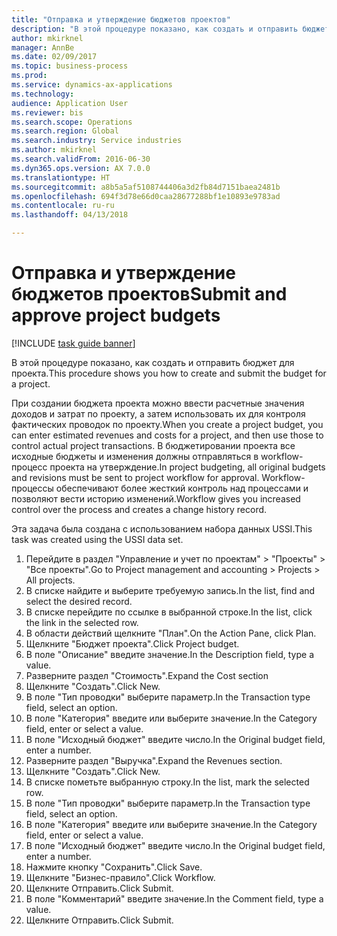```yaml
--- 
title: "Отправка и утверждение бюджетов проектов"
description: "В этой процедуре показано, как создать и отправить бюджет для проекта."
author: mkirknel
manager: AnnBe
ms.date: 02/09/2017
ms.topic: business-process
ms.prod: 
ms.service: dynamics-ax-applications
ms.technology: 
audience: Application User
ms.reviewer: bis
ms.search.scope: Operations
ms.search.region: Global
ms.search.industry: Service industries
ms.author: mkirknel
ms.search.validFrom: 2016-06-30
ms.dyn365.ops.version: AX 7.0.0
ms.translationtype: HT
ms.sourcegitcommit: a8b5a5af5108744406a3d2fb84d7151baea2481b
ms.openlocfilehash: 694f3d78e66d0caa28677288bf1e10893e9783ad
ms.contentlocale: ru-ru
ms.lasthandoff: 04/13/2018

---
```

# <a name="submit-and-approve-project-budgets"></a><span data-ttu-id="4661b-103">Отправка и утверждение бюджетов проектов</span><span class="sxs-lookup"><span data-stu-id="4661b-103">Submit and approve project budgets</span></span>

[!INCLUDE [task guide banner](../../includes/task-guide-banner.md)]

<span data-ttu-id="4661b-104">В этой процедуре показано, как создать и отправить бюджет для проекта.</span><span class="sxs-lookup"><span data-stu-id="4661b-104">This procedure shows you how to create and submit the budget for a project.</span></span> 

<span data-ttu-id="4661b-105">При создании бюджета проекта можно ввести расчетные значения доходов и затрат по проекту, а затем использовать их для контроля фактических проводок по проекту.</span><span class="sxs-lookup"><span data-stu-id="4661b-105">When you create a project budget, you can enter estimated revenues and costs for a project, and then use those to control actual project transactions.</span></span> <span data-ttu-id="4661b-106">В бюджетировании проекта все исходные бюджеты и изменения должны отправляться в workflow-процесс проекта на утверждение.</span><span class="sxs-lookup"><span data-stu-id="4661b-106">In project budgeting, all original budgets and revisions must be sent to project workflow for approval.</span></span> <span data-ttu-id="4661b-107">Workflow-процессы обеспечивают более жесткий контроль над процессами и позволяют вести историю изменений.</span><span class="sxs-lookup"><span data-stu-id="4661b-107">Workflow gives you increased control over the process and creates a change history record.</span></span>

<span data-ttu-id="4661b-108">Эта задача была создана с использованием набора данных USSI.</span><span class="sxs-lookup"><span data-stu-id="4661b-108">This task was created using the USSI data set.</span></span>

1. <span data-ttu-id="4661b-109">Перейдите в раздел "Управление и учет по проектам" > "Проекты" > "Все проекты".</span><span class="sxs-lookup"><span data-stu-id="4661b-109">Go to Project management and accounting > Projects > All projects.</span></span>
2. <span data-ttu-id="4661b-110">В списке найдите и выберите требуемую запись.</span><span class="sxs-lookup"><span data-stu-id="4661b-110">In the list, find and select the desired record.</span></span>
3. <span data-ttu-id="4661b-111">В списке перейдите по ссылке в выбранной строке.</span><span class="sxs-lookup"><span data-stu-id="4661b-111">In the list, click the link in the selected row.</span></span>
4. <span data-ttu-id="4661b-112">В области действий щелкните "План".</span><span class="sxs-lookup"><span data-stu-id="4661b-112">On the Action Pane, click Plan.</span></span>
5. <span data-ttu-id="4661b-113">Щелкните "Бюджет проекта".</span><span class="sxs-lookup"><span data-stu-id="4661b-113">Click Project budget.</span></span>
6. <span data-ttu-id="4661b-114">В поле "Описание" введите значение.</span><span class="sxs-lookup"><span data-stu-id="4661b-114">In the Description field, type a value.</span></span>
7. <span data-ttu-id="4661b-115">Разверните раздел "Стоимость".</span><span class="sxs-lookup"><span data-stu-id="4661b-115">Expand the Cost section</span></span>
8. <span data-ttu-id="4661b-116">Щелкните "Создать".</span><span class="sxs-lookup"><span data-stu-id="4661b-116">Click New.</span></span>
9. <span data-ttu-id="4661b-117">В поле "Тип проводки" выберите параметр.</span><span class="sxs-lookup"><span data-stu-id="4661b-117">In the Transaction type field, select an option.</span></span>
10. <span data-ttu-id="4661b-118">В поле "Категория" введите или выберите значение.</span><span class="sxs-lookup"><span data-stu-id="4661b-118">In the Category field, enter or select a value.</span></span>
11. <span data-ttu-id="4661b-119">В поле "Исходный бюджет" введите число.</span><span class="sxs-lookup"><span data-stu-id="4661b-119">In the Original budget field, enter a number.</span></span>
12. <span data-ttu-id="4661b-120">Разверните раздел "Выручка".</span><span class="sxs-lookup"><span data-stu-id="4661b-120">Expand the Revenues section.</span></span>
13. <span data-ttu-id="4661b-121">Щелкните "Создать".</span><span class="sxs-lookup"><span data-stu-id="4661b-121">Click New.</span></span>
14. <span data-ttu-id="4661b-122">В списке пометьте выбранную строку.</span><span class="sxs-lookup"><span data-stu-id="4661b-122">In the list, mark the selected row.</span></span>
15. <span data-ttu-id="4661b-123">В поле "Тип проводки" выберите параметр.</span><span class="sxs-lookup"><span data-stu-id="4661b-123">In the Transaction type field, select an option.</span></span>
16. <span data-ttu-id="4661b-124">В поле "Категория" введите или выберите значение.</span><span class="sxs-lookup"><span data-stu-id="4661b-124">In the Category field, enter or select a value.</span></span>
17. <span data-ttu-id="4661b-125">В поле "Исходный бюджет" введите число.</span><span class="sxs-lookup"><span data-stu-id="4661b-125">In the Original budget field, enter a number.</span></span>
18. <span data-ttu-id="4661b-126">Нажмите кнопку "Сохранить".</span><span class="sxs-lookup"><span data-stu-id="4661b-126">Click Save.</span></span>
19. <span data-ttu-id="4661b-127">Щелкните "Бизнес-правило".</span><span class="sxs-lookup"><span data-stu-id="4661b-127">Click Workflow.</span></span>
20. <span data-ttu-id="4661b-128">Щелкните Отправить.</span><span class="sxs-lookup"><span data-stu-id="4661b-128">Click Submit.</span></span>
21. <span data-ttu-id="4661b-129">В поле "Комментарий" введите значение.</span><span class="sxs-lookup"><span data-stu-id="4661b-129">In the Comment field, type a value.</span></span>
22. <span data-ttu-id="4661b-130">Щелкните Отправить.</span><span class="sxs-lookup"><span data-stu-id="4661b-130">Click Submit.</span></span>


